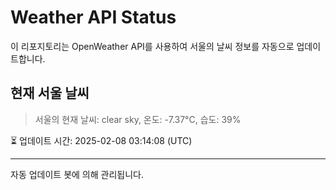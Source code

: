 
# Weather API Status

이 리포지토리는 OpenWeather API를 사용하여 서울의 날씨 정보를 자동으로 업데이트합니다.

## 현재 서울 날씨
> 서울의 현재 날씨: clear sky, 온도: -7.37°C, 습도: 39%

⏳ 업데이트 시간: 2025-02-08 03:14:08 (UTC)

---
자동 업데이트 봇에 의해 관리됩니다.
